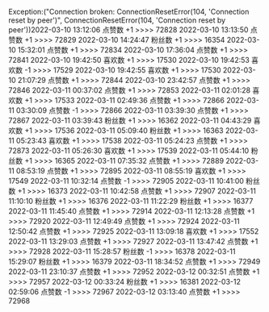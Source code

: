 Exception:("Connection broken: ConnectionResetError(104, 'Connection reset by peer')", ConnectionResetError(104, 'Connection reset by peer'))2022-03-10  13:12:06   点赞数 +1 >>>> 72828
2022-03-10  13:13:50   点赞数 +1 >>>> 72829
2022-03-10  14:24:47   粉丝数 +1 >>>> 16354
2022-03-10  15:32:01   点赞数 +1 >>>> 72834
2022-03-10  17:36:04   点赞数 +1 >>>> 72841
2022-03-10  19:42:50   喜欢数 +1 >>>> 17530
2022-03-10  19:42:53   喜欢数 -1 >>>> 17529
2022-03-10  19:42:55   喜欢数 +1 >>>> 17530
2022-03-10  21:07:29   点赞数 +1 >>>> 72844
2022-03-10  23:42:57   点赞数 +1 >>>> 72846
2022-03-11  00:37:02   点赞数 +1 >>>> 72853
2022-03-11  02:01:28   喜欢数 +1 >>>> 17533
2022-03-11  02:49:36   点赞数 +1 >>>> 72866
2022-03-11  03:30:09   点赞数 -1 >>>> 72866
2022-03-11  03:39:30   点赞数 +1 >>>> 72867
2022-03-11  03:39:43   粉丝数 +1 >>>> 16362
2022-03-11  04:43:29   喜欢数 +1 >>>> 17536
2022-03-11  05:09:40   粉丝数 +1 >>>> 16363
2022-03-11  05:23:43   喜欢数 +1 >>>> 17538
2022-03-11  05:24:23   点赞数 +1 >>>> 72873
2022-03-11  05:26:30   喜欢数 +1 >>>> 17539
2022-03-11  05:44:10   粉丝数 +1 >>>> 16365
2022-03-11  07:35:32   点赞数 +1 >>>> 72889
2022-03-11  08:53:19   点赞数 +1 >>>> 72895
2022-03-11  08:55:19   喜欢数 +1 >>>> 17549
2022-03-11  10:32:14   点赞数 -1 >>>> 72905
2022-03-11  10:41:00   粉丝数 +1 >>>> 16373
2022-03-11  10:42:58   点赞数 +1 >>>> 72907
2022-03-11  11:10:10   粉丝数 +1 >>>> 16376
2022-03-11  11:22:29   粉丝数 +1 >>>> 16377
2022-03-11  11:45:40   点赞数 +1 >>>> 72914
2022-03-11  12:13:28   点赞数 +1 >>>> 72920
2022-03-11  12:49:49   点赞数 +1 >>>> 72924
2022-03-11  12:50:42   点赞数 +1 >>>> 72925
2022-03-11  13:09:18   喜欢数 +1 >>>> 17552
2022-03-11  13:29:03   点赞数 +1 >>>> 72927
2022-03-11  13:47:42   点赞数 +1 >>>> 72928
2022-03-11  15:28:57   粉丝数 -1 >>>> 16378
2022-03-11  15:29:07   粉丝数 +1 >>>> 16379
2022-03-11  18:34:52   点赞数 +1 >>>> 72949
2022-03-11  23:10:37   点赞数 +1 >>>> 72952
2022-03-12  00:32:51   点赞数 +1 >>>> 72957
2022-03-12  00:33:24   粉丝数 +1 >>>> 16381
2022-03-12  02:59:06   点赞数 -1 >>>> 72967
2022-03-12  03:13:40   点赞数 +1 >>>> 72968
